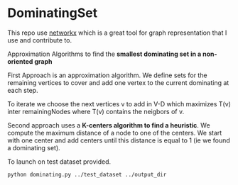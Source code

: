 # DominatingSet

This repo use [networkx](https://github.com/networkx/networkx) which is a great tool for graph representation that I use and contribute to.


Approximation Algorithms to find the **smallest dominating set in a non-oriented graph**

First Approach is an approximation algorithm. We define sets for the remaining vertices to cover and add one vertex to the current dominating at each step. 

To iterate we choose the next vertices v to add in V-D which maximizes T(v) inter remainingNodes where T(v) contains the neigbors of v.

Second approach uses a **K-centers algorithm to find a heuristic**. We compute the maximum distance of a node to one of the centers.
We start with one center and add centers until this distance is equal to 1 (ie we found a dominating set).


To launch on test dataset provided. 

```bash
python dominating.py ../test_dataset ../output_dir
```


